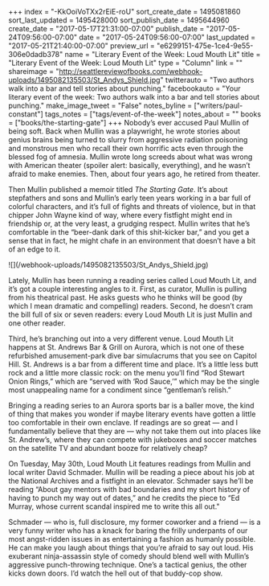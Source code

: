+++
index = "-KkOoiVoTXx2rEiE-roU"
sort_create_date = 1495081860
sort_last_updated = 1495428000
sort_publish_date = 1495644960
create_date = "2017-05-17T21:31:00-07:00"
publish_date = "2017-05-24T09:56:00-07:00"
date = "2017-05-24T09:56:00-07:00"
last_updated = "2017-05-21T21:40:00-07:00"
preview_url = "e6299151-475e-1ce4-9e55-306e0dadb378"
name = "Literary Event of the Week: Loud Mouth Lit"
title = "Literary Event of the Week: Loud Mouth Lit"
type = "Column"
link = ""
shareimage = "http://seattlereviewofbooks.com/webhook-uploads/1495082135503/St_Andys_Shield.jpg"
twitterauto = "Two authors walk into a bar and tell stories about punching."
facebookauto = "Your literary event of the week: Two authors walk into a bar and tell stories about punching."
make_image_tweet = "False"
notes_byline = ["writers/paul-constant"]
tags_notes = ["tags/event-of-the-week"]
notes_about = ""
books = ["books/the-starting-gate"]
+++
Nobody’s ever accused Paul Mullin of being soft. Back when Mullin was a playwright, he wrote stories about genius brains being turned to slurry from aggressive radiation poisoning and monstrous men who recall their own horrific acts even through the blessed fog of amnesia. Mullin wrote long screeds about what was wrong with American theater (spoiler alert: basically, everything), and he wasn’t afraid to make enemies. Then, about four years ago, he retired from theater.

Then Mullin published a memoir titled *The Starting Gate*. It’s about stepfathers and sons and Mullin’s early teen years working in a bar full of colorful characters, and it’s full of fights and threats of violence, but in that chipper John Wayne kind of way, where every fistfight might end in friendship or, at the very least, a grudging respect. Mullin writes that he’s comfortable in the “beer-dank dark of this shit-kicker bar,” and you get a sense that in fact, he might chafe in an environment that doesn’t have a bit of an edge to it. 

<p class="image-left">![](/webhook-uploads/1495082135503/St_Andys_Shield.jpg)</p>

Lately, Mullin has been running a reading series called Loud Mouth Lit, and it’s got a couple interesting angles to it. First, as curator, Mullin is pulling from his theatrical past. He asks guests who he thinks will be good (by which I mean dramatic and compelling) readers. Second, he doesn’t cram the bill full of six or seven readers: every Loud Mouth Lit is just Mullin and one other reader.

Third, he’s branching out into a very different venue. Loud Mouth Lit happens at St. Andrews Bar & Grill on Aurora, which is not one of these refurbished amusement-park dive bar simulacrums that you see on Capitol Hill. St. Andrews is a bar from a different time and place. It’s a little less butt rock and a little more classic rock: on the menu you’ll find “Rod Stewart Onion Rings,” which are “served with ‘Rod Sauce,’” which may be the single most unappealing name for a condiment since “gentleman’s relish.” 

Bringing a reading series to an Aurora sports bar is a baller move, the kind of thing that makes you wonder if maybe literary events have gotten a little too comfortable in their own enclave. If readings are so great — and I fundamentally believe that they are — why not take them out into places like St. Andrew’s, where they can compete with jukeboxes and soccer matches on the satellite TV and abundant booze for relatively cheap?

On Tuesday, May 30th, Loud Mouth Lit features readings from Mullin and local writer David Schmader. Mullin will be reading a piece about his job at the National Archives and a fistfight in an elevator. Schmader says he’ll be reading “About gay mentors with bad boundaries and my short history of having to punch my way out of dates,” and he credits the piece to “Ed Murray, whose current scandal inspired me to write this all out."

Schmader — who is, full disclosure, my former coworker and a friend — is a very funny writer who has a knack for baring the frilly underpants of our most angst-ridden issues in as entertaining a fashion as humanly possible. He can make you laugh about things that you’re afraid to say out loud. His exuberant ninja-assassin style of comedy should blend well with Mullin’s aggressive punch-throwing technique. One’s a tactical genius, the other kicks down doors. I’d watch the hell out of that buddy-cop show.

